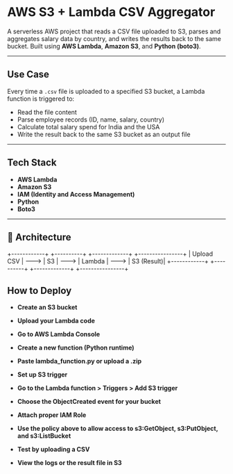 # AWS S3 + Lambda CSV Aggregator
A serverless AWS project that reads a CSV file uploaded to S3, parses and aggregates salary data by country, and writes the results back to the same bucket. Built using **AWS Lambda**, **Amazon S3**, and **Python (boto3)**.

---

## Use Case

Every time a `.csv` file is uploaded to a specified S3 bucket, a Lambda function is triggered to:
- Read the file content
- Parse employee records (ID, name, salary, country)
- Calculate total salary spend for India and the USA
- Write the result back to the same S3 bucket as an output file

---

## Tech Stack

- **AWS Lambda**
- **Amazon S3**
- **IAM (Identity and Access Management)**
- **Python**
- **Boto3**

---

## 🔁 Architecture

+------------+ +----------+ +-------------+ +----------------+
| Upload CSV | ---> | S3 | ---> | Lambda | ---> | S3 (Result)|
+------------+ +----------+ +-------------+ +----------------+

## How to Deploy

- **Create an S3 bucket**

- **Upload your Lambda code**

- **Go to AWS Lambda Console**

- **Create a new function (Python runtime)**

- **Paste lambda_function.py or upload a .zip**

- **Set up S3 trigger**

- **Go to the Lambda function > Triggers > Add S3 trigger**

- **Choose the ObjectCreated event for your bucket**

- **Attach proper IAM Role**

- **Use the policy above to allow access to s3:GetObject, s3:PutObject, and s3:ListBucket**

- **Test by uploading a CSV**

- **View the logs or the result file in S3**
